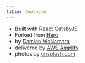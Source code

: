 ```yaml
---
title: footnote
---
```


* Built with React [GatsbyJS](https://www.gatsbyjs.org/)
* Forked from [Hero](https://github.com/greglobinski/gatsby-starter-hero-blog)
* by [Damian McNamara](https://thedmctech.com)
* delivered by [AWS Amplify](https://aws.amazon.com/amplify/)
* photos by [unsplash.com](https://unsplash.com)
